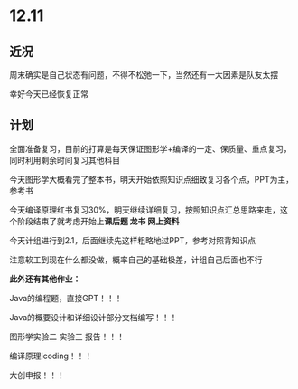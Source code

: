 # 12.11

## 近况

周末确实是自己状态有问题，不得不松弛一下，当然还有一大因素是队友太摆

幸好今天已经恢复正常

## 计划

全面准备复习，目前的打算是每天保证图形学+编译的一定、保质量、重点复习，同时利用剩余时间复习其他科目

今天图形学大概看完了整本书，明天开始依照知识点细致复习各个点，PPT为主，参考书

今天编译原理红书复习30%，明天继续详细复习，按照知识点汇总思路来走，这个阶段结束了就考虑开始上**课后题  龙书  网上资料**

今天计组进行到2.1，后面继续先这样粗略地过PPT，参考对照背知识点

注意软工到现在什么都没做，概率自己的基础极差，计组自己后面也不行



**此外还有其他作业：**

Java的编程题，直接GPT！！！

Java的概要设计和详细设计部分文档编写！！！

图形学实验二  实验三  报告！！！

编译原理icoding！！！

大创申报！！！